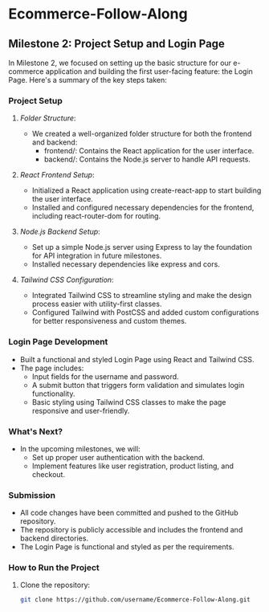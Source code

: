 # Ecommerce-Follow-Along

## Milestone 2: Project Setup and Login Page

In Milestone 2, we focused on setting up the basic structure for our e-commerce application and building the first user-facing feature: the Login Page. Here's a summary of the key steps taken:

### Project Setup
1. *Folder Structure*:
   - We created a well-organized folder structure for both the frontend and backend:
     - frontend/: Contains the React application for the user interface.
     - backend/: Contains the Node.js server to handle API requests.

2. *React Frontend Setup*:
   - Initialized a React application using create-react-app to start building the user interface.
   - Installed and configured necessary dependencies for the frontend, including react-router-dom for routing.

3. *Node.js Backend Setup*:
   - Set up a simple Node.js server using Express to lay the foundation for API integration in future milestones.
   - Installed necessary dependencies like express and cors.

4. *Tailwind CSS Configuration*:
   - Integrated Tailwind CSS to streamline styling and make the design process easier with utility-first classes.
   - Configured Tailwind with PostCSS and added custom configurations for better responsiveness and custom themes.

### Login Page Development
- Built a functional and styled Login Page using React and Tailwind CSS.
- The page includes:
  - Input fields for the username and password.
  - A submit button that triggers form validation and simulates login functionality.
  - Basic styling using Tailwind CSS classes to make the page responsive and user-friendly.

### What's Next?
- In the upcoming milestones, we will:
  - Set up proper user authentication with the backend.
  - Implement features like user registration, product listing, and checkout.

### Submission
- All code changes have been committed and pushed to the GitHub repository.
- The repository is publicly accessible and includes the frontend and backend directories.
- The Login Page is functional and styled as per the requirements.

### How to Run the Project
1. Clone the repository:
   ```bash
   git clone https://github.com/username/Ecommerce-Follow-Along.git
